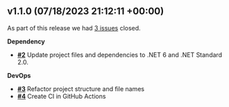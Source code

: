 ## v1.1.0 (07/18/2023 21:12:11 +00:00)


As part of this release we had [3 issues](https://github.com/saturdaymp/NConstraints/milestone/1?closed=1) closed.

__Dependency__

- [__#2__](https://github.com/saturdaymp/NConstraints/pull/2) Update project files and dependencies to .NET 6 and .NET Standard 2.0.

__DevOps__

- [__#3__](https://github.com/saturdaymp/NConstraints/pull/3) Refactor project structure and file names
- [__#4__](https://github.com/saturdaymp/NConstraints/pull/4) Create CI in GitHub Actions

